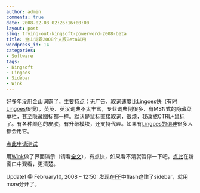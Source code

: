 ```yaml
---
author: admin
comments: true
date: 2008-02-08 02:26:16+00:00
layout: post
slug: trying-out-kingsoft-powerword-2008-beta
title: 金山词霸2008个人版Beta试用
wordpress_id: 14
categories:
- Software
tags:
- Kingsoft
- Lingoes
- Sidebar
- Wink
---
```


好多年没用金山词霸了。主要特点：无广告，取词速度比[Lingoes](http://www.lingoes.cn)快（有时[Lingoes](http://www.lingoes.cn)很慢），英英、英汉词典不太丰富，专业词典倒很多，有MSN式的隐藏菜单栏，甚至隐藏图标都一样。默认是鼠标直接取词，很烦，我改成CTRL+鼠标了。有各种颜色的皮肤，有升级模块，还支持代理。如果有[Lingoes的词典](http://www.lingoes.cn/zh/dictionary/index.html)很多人都会用它。

[点此申请测试](http://sl.iciba.com/cb08/)

用[Wink](http://www.debugmode.com/wink/)做了界面演示（请看[全文](http://greenmoon55.com/?p=21)），有点快，如果看不清就暂停一下吧。[点此](http://greenmoon55.com/wp-content/uploads/2008/02/powerword2008beta.swf)在新窗口中观看，更清楚。

Update1 @ February10, 2008 – 12:50: 发现在[FF](http://www.mozillaonline.com/)中flash遮住了sidebar，就用more分开了。

<!-- more -->


